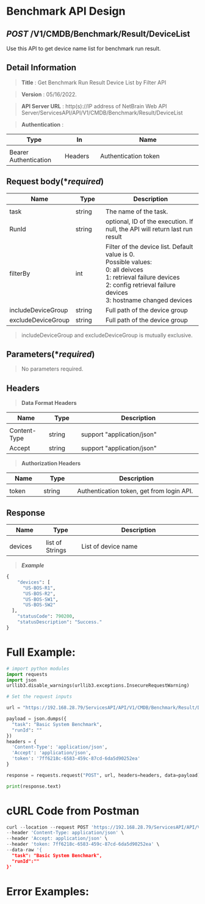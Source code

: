 
# Benchmark API Design

## ***POST*** /V1/CMDB/Benchmark/Result/DeviceList
Use this API to get device name list for benchmark run result.

## Detail Information

> **Title** : Get Benchmark Run Result Device List by Filter API<br>

> **Version** : 05/16/2022.

> **API Server URL** : http(s)://IP address of NetBrain Web API Server/ServicesAPI/API/V1/CMDB/Benchmark/Result/DeviceList

> **Authentication** : 

|**Type**|**In**|**Name**|
|------|------|------|
|<img width=100/>|<img width=100/>|<img width=500/>|
|Bearer Authentication| Headers | Authentication token | 

## Request body(****required***)

|**Name**|**Type**|**Description**|
|------|------|------|
|<img width=100/>|<img width=100/>|<img width=500/>|
|task | string  | The name of the task.  |
|RunId | string  | optional, ID of the execution. If null, the API will return last run result  |
|filterBy | int  | Filter of the device list. Default value is 0. <br>Possible values:<br>0: all deivces<br>1: retrieval failure devices<br>2: config retrieval failure devices<br>3: hostname changed devices  |
|includeDeviceGroup | string  | Full path of the device group  |
|excludeDeviceGroup | string  | Full path of the device group  |

> includeDeviceGroup and excludeDeviceGroup is mutually exclusive.

## Parameters(****required***)

> No parameters required.

## Headers

> **Data Format Headers**

|**Name**|**Type**|**Description**|
|------|------|------|
|<img width=100/>|<img width=100/>|<img width=500/>|
| Content-Type | string  | support "application/json" |
| Accept | string  | support "application/json" |

> **Authorization Headers**

|**Name**|**Type**|**Description**|
|------|------|------|
|<img width=100/>|<img width=100/>|<img width=500/>|
| token | string  | Authentication token, get from login API. |

## Response

|**Name**|**Type**|**Description**|
|------|------|------|
|<img width=100/>|<img width=100/>|<img width=500/>|
|devices| list of Strings | List of device name   |

> ***Example***


```python
{
    "devices": [
      "US-BOS-R1",
      "US-BOS-R2",
      "US-BOS-SW1",
      "US-BOS-SW2"
  ],
    "statusCode": 790200,
    "statusDescription": "Success."
}
```

# Full Example:


```python
# import python modules 
import requests
import json
urllib3.disable_warnings(urllib3.exceptions.InsecureRequestWarning)

# Set the request inputs

url = "https://192.168.28.79/ServicesAPI/API/V1/CMDB/Benchmark/Result/DeviceList"

payload = json.dumps({
  "task": "Basic System Benchmark",
  "runId": ""
})
headers = {
  'Content-Type': 'application/json',
  'Accept': 'application/json',
  'token': '7ff6218c-6583-459c-87cd-6da5d90252ea'
}

response = requests.request("POST", url, headers=headers, data=payload)

print(response.text)
```    

# cURL Code from Postman


```python
curl --location --request POST 'https://192.168.28.79/ServicesAPI/API/V1/CMDB/Benchmark/Result/DeviceList' \
--header 'Content-Type: application/json' \
--header 'Accept: application/json' \
--header 'token: 7ff6218c-6583-459c-87cd-6da5d90252ea' \
--data-raw '{
  "task": "Basic System Benchmark",
  "runId":""
}'
```

# Error Examples:


```python

```
